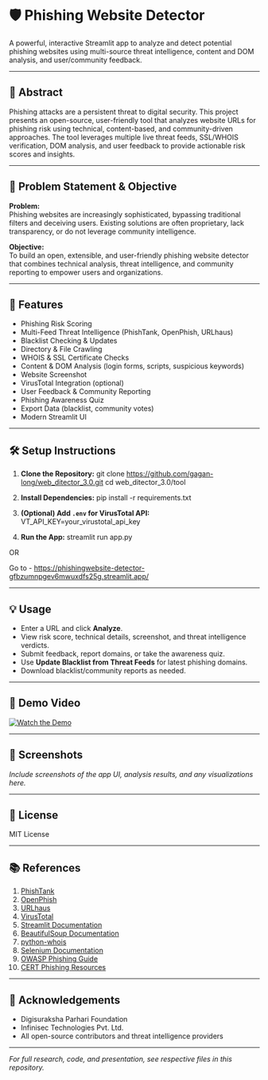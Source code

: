 # 🛡️ Phishing Website Detector

A powerful, interactive Streamlit app to analyze and detect potential phishing websites using multi-source threat intelligence, content and DOM analysis, and user/community feedback.

---

## 📑 Abstract

Phishing attacks are a persistent threat to digital security. This project presents an open-source, user-friendly tool that analyzes website URLs for phishing risk using technical, content-based, and community-driven approaches. The tool leverages multiple live threat feeds, SSL/WHOIS verification, DOM analysis, and user feedback to provide actionable risk scores and insights.

---

## 🎯 Problem Statement & Objective

**Problem:**  
Phishing websites are increasingly sophisticated, bypassing traditional filters and deceiving users. Existing solutions are often proprietary, lack transparency, or do not leverage community intelligence.

**Objective:**  
To build an open, extensible, and user-friendly phishing website detector that combines technical analysis, threat intelligence, and community reporting to empower users and organizations.

---

## 🚀 Features

- Phishing Risk Scoring
- Multi-Feed Threat Intelligence (PhishTank, OpenPhish, URLhaus)
- Blacklist Checking & Updates
- Directory & File Crawling
- WHOIS & SSL Certificate Checks
- Content & DOM Analysis (login forms, scripts, suspicious keywords)
- Website Screenshot
- VirusTotal Integration (optional)
- User Feedback & Community Reporting
- Phishing Awareness Quiz
- Export Data (blacklist, community votes)
- Modern Streamlit UI

---

## 🛠️ Setup Instructions

1. **Clone the Repository:**
git clone https://github.com/gagan-long/web_ditector_3.0.git
cd web_ditector_3.0/tool

2. **Install Dependencies:**
pip install -r requirements.txt

3. **(Optional) Add `.env` for VirusTotal API:**
VT_API_KEY=your_virustotal_api_key

4. **Run the App:**
streamlit run app.py

OR

Go to - https://phishingwebsite-detector-gfbzumnpgev6mwuxdfs25g.streamlit.app/

---

## 💡 Usage

- Enter a URL and click **Analyze**.
- View risk score, technical details, screenshot, and threat intelligence verdicts.
- Submit feedback, report domains, or take the awareness quiz.
- Use **Update Blacklist from Threat Feeds** for latest phishing domains.
- Download blacklist/community reports as needed.

---

## 🎥 Demo Video

[![Watch the Demo](https://img.shields.io/badge/YouTube-Demo%20Video-red?logo=youtube)](PASTE_YOUR_YOUTUBE_LINK_HERE)

---

## 📸 Screenshots

*Include screenshots of the app UI, analysis results, and any visualizations here.*

---

## 📄 License

MIT License

---

## 📚 References

1. [PhishTank](https://phishtank.org/)
2. [OpenPhish](https://openphish.com/)
3. [URLhaus](https://urlhaus.abuse.ch/)
4. [VirusTotal](https://www.virustotal.com/)
5. [Streamlit Documentation](https://docs.streamlit.io/)
6. [BeautifulSoup Documentation](https://www.crummy.com/software/BeautifulSoup/bs4/doc/)
7. [python-whois](https://pypi.org/project/python-whois/)
8. [Selenium Documentation](https://www.selenium.dev/documentation/)
9. [OWASP Phishing Guide](https://owasp.org/www-community/phishing)
10. [CERT Phishing Resources](https://www.cert.org/)

---

## 🙏 Acknowledgements

- Digisuraksha Parhari Foundation
- Infinisec Technologies Pvt. Ltd.
- All open-source contributors and threat intelligence providers

---

*For full research, code, and presentation, see respective files in this repository.*
